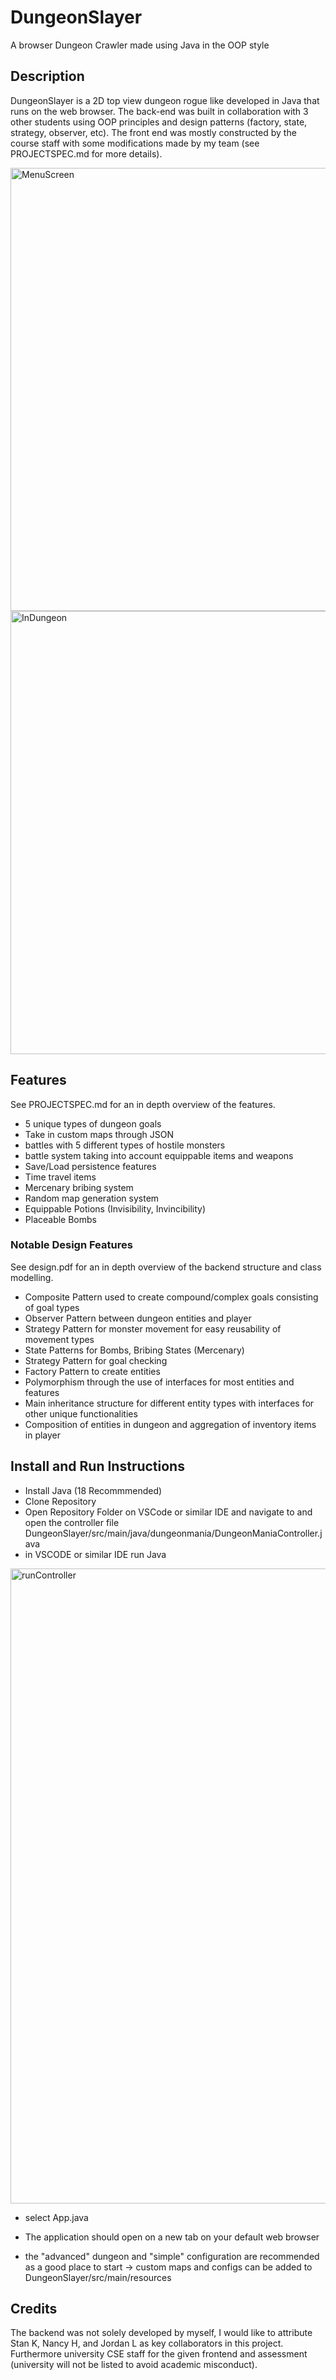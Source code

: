 # DungeonSlayer
A browser Dungeon Crawler made using Java in the OOP style

## Description
DungeonSlayer is a 2D top view dungeon rogue like developed in Java that runs on the web browser. The back-end was built in collaboration with 3 other students using OOP principles and design patterns (factory, state, strategy, observer, etc).  The front end was mostly constructed by the course staff with some modifications made by my team (see PROJECTSPEC.md for more details).

<img width="709" alt="MenuScreen" src="https://user-images.githubusercontent.com/102662773/185531989-1dba8f0a-243c-4a77-8a13-1b28ac956ecf.png">

<img width="709" alt="InDungeon" src="https://user-images.githubusercontent.com/102662773/185531850-6beed166-f854-46e8-97b8-d9f1472a5239.png">

## Features
See PROJECTSPEC.md for an in depth overview of the features.
- 5 unique types of dungeon goals
- Take in custom maps through JSON
- battles with 5 different types of hostile monsters
- battle system taking into account equippable items and weapons
- Save/Load persistence features
- Time travel items
- Mercenary bribing system
- Random map generation system
- Equippable Potions (Invisibility, Invincibility)
- Placeable Bombs

### Notable Design Features
See design.pdf for an in depth overview of the backend structure and class modelling.
- Composite Pattern used to create compound/complex goals consisting of goal types
- Observer Pattern between dungeon entities and player
- Strategy Pattern for monster movement for easy reusability of movement types
- State Patterns for Bombs, Bribing States (Mercenary) 
- Strategy Pattern for goal checking
- Factory Pattern to create entities
- Polymorphism through the use of interfaces for most entities and features
- Main inheritance structure for different entity types with interfaces for other unique functionalities
- Composition of entities in dungeon and aggregation of inventory items in player

## Install and Run Instructions
- Install Java (18 Recommmended)
- Clone Repository
- Open Repository Folder on VSCode or similar IDE and navigate to and open the controller file DungeonSlayer/src/main/java/dungeonmania/DungeonManiaController.java
- in VSCODE or similar IDE run Java
<img width="1016" alt="runController" src="https://user-images.githubusercontent.com/102662773/185533794-e882ebf5-5a37-452d-a6ed-56122755eff2.png">

- select App.java

- The application should open on a new tab on your default web browser

- the "advanced" dungeon and "simple" configuration are recommended as a good place to start -> custom maps and configs can be added to DungeonSlayer/src/main/resources

## Credits
The backend was not solely developed by myself, I would like to attribute Stan K, Nancy H, and Jordan L as key collaborators in this project. Furthermore university CSE staff for the given frontend and assessment (university will not be listed to avoid academic misconduct).
